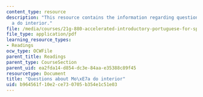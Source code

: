 ```yaml
---
content_type: resource
description: "This resource contains the information regarding questions about mo\xE7\
  a do interior."
file: /media/courses/21g-880-accelerated-introductory-portuguese-for-spanish-speakers-fall-2013/b964561f10e2ce730705b354e1c51e03_MIT21G_880F13_readquest2.pdf
file_type: application/pdf
learning_resource_types:
- Readings
ocw_type: OCWFile
parent_title: Readings
parent_type: CourseSection
parent_uid: ea2fda14-d854-dc3e-84aa-e35388c89f45
resourcetype: Document
title: "Questions about Mo\xE7a do interior"
uid: b964561f-10e2-ce73-0705-b354e1c51e03
---
```

